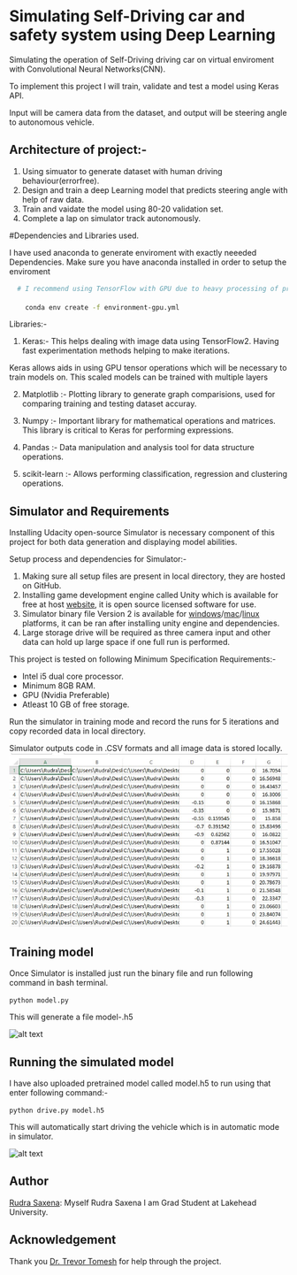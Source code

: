
# Simulating Self-Driving car and safety system using Deep Learning

Simulating the operation of Self-Driving driving car on virtual enviroment with Convolutional Neural Networks(CNN).

To implement this project I will train, validate and test a model using Keras API. 

Input will be camera data from the dataset, and output will be steering angle to autonomous vehicle.

## Architecture of project:-
1) Using simuator to generate dataset with human driving behaviour(errorfree).
2) Design and train a deep Learning model that predicts steering angle with help of raw data.
3) Train and vaidate the model using 80-20 validation set.
4) Complete a lap on simulator track autonomously.

#Dependencies and Libraries used.

I have used anaconda to generate enviroment with exactly neeeded Dependencies.
Make sure you have anaconda installed in order to setup the enviroment

```bash
  # I recommend using TensorFlow with GPU due to heavy processing of project

    conda env create -f environment-gpu.yml
```

Libraries:- 

1) Keras:- This helps dealing with image data using TensorFlow2. Having fast experimentation methods helping to make iterations.

Keras allows aids in using GPU tensor operations which will be necessary to train models on. This scaled models can be trained with multiple layers

2) Matplotlib :- Plotting library to generate graph comparisions, used for comparing training and testing dataset accuray.

3) Numpy :- Important library for mathematical operations and matrices. This library is critical to Keras for performing expressions.

4) Pandas :- Data manipulation and analysis tool for data structure operations.

5) scikit-learn :-  Allows performing classification, regression and clustering operations.


## Simulator and Requirements

Installing Udacity open-source Simulator is necessary component of this project for both data generation and displaying model abilities.

Setup process and dependencies for Simulator:- 
1)	Making sure all setup files are present in local directory, they are hosted on GitHub.
2)	Installing game development engine called Unity which is available for free at host [website](https://unity.com/), it is open source licensed software for use.
3)	Simulator binary file Version 2 is available for [windows](https://s3-us-west-1.amazonaws.com/udacity-selfdrivingcar/Term1-Sim/term1-simulator-windows.zip)/[mac](https://s3-us-west-1.amazonaws.com/udacity-selfdrivingcar/Term1-Sim/term1-simulator-mac.zip)/[linux](https://s3-us-west-1.amazonaws.com/udacity-selfdrivingcar/Term1-Sim/term1-simulator-linux.zip) platforms, it can be ran after installing unity engine and dependencies. 
4)	Large storage drive will be required as three camera input and other data can hold up large space if one full run is performed. 


This project is tested on following Minimum Specification Requirements:-
* Intel i5 dual core processor.
* Minimum 8GB RAM.
* GPU (Nvidia Preferable)
* Atleast 10 GB of free storage.

Run the simulator in training mode and record the runs for 5 iterations and copy recorded data in local directory.

Simulator outputs code in .CSV formats and all image data is stored locally.
![alt text](https://github.com/saxenarudra/Simulating-Self-Driving-car-safety-system-using-Deep-Learning/blob/main/dataset.jpg?raw=true)



## Training model
  Once Simulator is installed just run the binary file and run following command in bash terminal.

``` python model.py ``` 

This will generate a file model-<epoch>.h5
  
 ![alt text](https://github.com/saxenarudra/Simulating-Self-Driving-car-safety-system-using-Deep-Learning/blob/main/TrainAndTest.png?raw=true)

## Running the simulated model


I have also uploaded pretrained model called model.h5 to run using that enter following command:-

``` python drive.py model.h5  ``` 

This will automatically start driving the vehicle which is in automatic mode in simulator.
  
  ![alt text](https://github.com/saxenarudra/Simulating-Self-Driving-car-safety-system-using-Deep-Learning/blob/main/successful%20test.png?raw=true)

## Author
[Rudra Saxena](https://github.com/saxenarudra): Myself Rudra Saxena I am Grad Student at Lakehead University.

## Acknowledgement
Thank you [Dr. Trevor Tomesh](https://github.com/trevortomesh) for help through the project.

